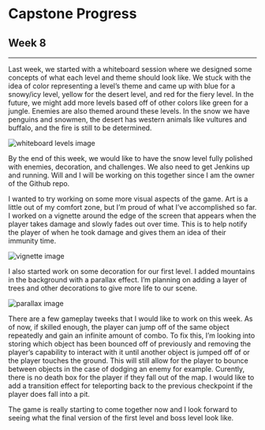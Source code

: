 # Capstone Progress 
## Week 8

-----

Last week, we started with a whiteboard session where we designed some concepts of what each level and theme should look like. We stuck with the idea of color representing a level’s theme and came up with blue for a snowy/icy level, yellow for the desert level, and red for the fiery level. In the future, we might add more levels based off of other colors like green for a jungle. Enemies are also themed around these levels. In the snow we have penguins and snowmen, the desert has western animals like vultures and buffalo, and the fire is still to be determined.

![whiteboard levels image](/assets/blog/capstone/levelart.webp)

By the end of this week, we would like to have the snow level fully polished with enemies, decoration, and challenges. We also need to get Jenkins up and running. Will and I will be working on this together since I am the owner of the Github repo.

I wanted to try working on some more visual aspects of the game. Art is a little out of my comfort zone, but I’m proud of what I’ve accomplished so far. I worked on a vignette around the edge of the screen that appears when the player takes damage and slowly fades out over time. This is to help notify the player of when he took damage and gives them an idea of their immunity time.

![vignette image](/assets/blog/capstone/vignette.webp)

I also started work on some decoration for our first level. I added mountains in the background with a parallax effect. I’m planning on adding a layer of trees and other decorations to give more life to our scene.

![parallax image](/assets/blog/capstone/parallax.webp)

There are a few gameplay tweeks that I would like to work on this week. As of now, if skilled enough, the player can jump off of the same object repeatedly and gain an infinite amount of combo. To fix this, I’m looking into storing which object has been bounced off of previously and removing the player’s capability to interact with it until another object is jumped off of or the player touches the ground. This will still allow for the player to bounce between objects in the case of dodging an enemy for example. Curently, there is no death box for the player if they fall out of the map. I would like to add a transition effect for teleporting back to the previous checkpoint if the player does fall into a pit.

The game is really starting to come together now and I look forward to seeing what the final version of the first level and boss level look like.